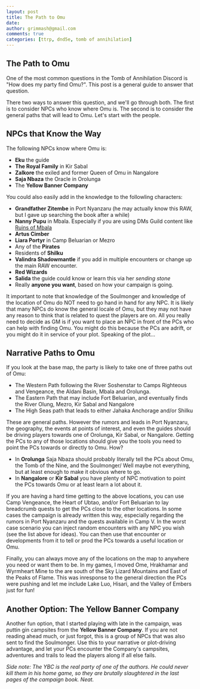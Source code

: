 ```yaml
---
layout: post
title: The Path to Omu
date:
author: grimmash@gmail.com
comments: true
categories: [ttrp, dnd5e, tomb of annihilation]
---
```


<h2>The Path to Omu</h2>

One of the most common questions in the Tomb of Annihilation Discord is "How does my party find Omu?".  This post is a general guide to answer that question.

There two ways to answer this question, and we'll go through both.  The first is to consider NPCs who know where Omu is.  The second is to consider the general paths that will lead to Omu.  Let's start with the people.  

<h2>NPCs that Know the Way</h2>

The following NPCs know where Omu is:
- **Eku** the guide
- **The Royal Family** in Kir Sabal
- **Zalkore** the exiled and former Queen of Omu in Nangalore
- **Saja Nbaza** the Oracle in Orolunga
- The **Yellow Banner Company**

You could also easily add in the knowledge to the followling characters:
- **Grandfather Zitembe** in Port Nyanzaru (he may actually know this RAW, but I gave up searching the book after a while)
- **Nanny Pupu** in Mbala.  Especially if you are using DMs Guild content like [Ruins of Mbala](https://www.dmsguild.com/product/307856/Ruins-of-Mbala--maps-and-extra-content-for-Tomb-of-Annihilation#:~:text=High%20above%20the%20dense%20jungles,doctor%20with%20ancient%20magical%20powers.)
- **Artus Cimber**
- **Liara Portyr** in Camp Beluarian or Mezro
- Any of the **Pirates**
- Residents of **Shilku**
- **Valindra Shadowmantle** if you add in multiple encounters or change up the main RAW encounter.
- **Red Wizards**
- **Salida** the guide could know or learn this via her *sending stone*
- Really **anyone you want**, based on how your campaign is going.

It important to note that knowledge of the Soulmonger and knowledge of the location of Omu do NOT need to go hand in hand for any NPC.  It is likely that many NPCs do know the general locale of Omu, but they may not have any reason to think that is related to quest the players are on.  All you really need to decide as GM is if you want to place an NPC in front of the PCs who can help with finding Omu.  You might do this because the PCs are adrift, or you might do it in service of your plot.  Speaking of the plot...

<h2>Narrative Paths to Omu</h2>

If you look at the base map, the party is likely to take one of three paths out of Omu:
- The Western Path following the River Soshenstar to Camps Righteous and Vengeance, the Aldani Basin, Mbala and Orolunga.
- The Eastern Path that may include Fort Beluarian, and eventually finds the River Olung, Mezro, Kir Sabal and Nangalore
- The High Seas path that leads to either Jahaka Anchorage and/or Shilku

These are general paths.  However the rumors and leads in Port Nyanzaru, the geography, the events at points of interest, and even the guides should be driving players towards one of Orolunga, Kir Sabal, or Nangalore.  Getting the PCs to any of those locations should give you the tools you need to point the PCs towards or directly to Omu.  How?
- In **Orolunga** Saja Nbaza should probably literally tell the PCs about Omu, the Tomb of the Nine, and the Soulmonger/  Well maybe not everything, but at least enough to make it obvious where to go.
- In **Nangalore** or **Kir Sabal** you have plenty of NPC motivation to point the PCs towards Omu or at least learn a lot about it.

If you are having a hard time getting to the above locations, you can use Camp Vengeance, the Heart of Ubtao, and/or Fort Beluarian to lay breadcrumb quests to get the PCs close to the other locations.  In some cases the campaign is already written this way, especially regarding the rumors in Port Nyanzaru and the quests available in Camp V.  In the worst case scenario you can inject random encounters with any NPC you wish (see the list above for ideas).  You can then use that encounter or developments from it to tell or prod the PCs towards a useful location or Omu.

Finally, you can always move any of the locations on the map to anywhere you need or want them to be.  In my games, I moved Ome, Hrakhamar and Wyrmheart Mine to the are south of the Sky Lizard Mountains and East of the Peaks of Flame.  This was inresponse to the general direction the PCs were pushing and let me include Lake Luo, Hisari, and the Valley of Embers just for fun!

<h2>Another Option: The Yellow Banner Company</h2>

Another fun option, that I started playing with late in the campaign, was puttin gin campsites from the **Yellow Banner Company**.  If you are not reading ahead much, or just forgot, this is a group of NPCs that was also sent to find the Soulmonger.  Use this to your narrative or plot-driving advantage, and let your PCs encounter the Company's campsites, adventures and trails to lead the players along if all else fails.  

*Side note: The YBC is the real party of one of the authors.  He could never kill them in his home game, so they are brutally slaughtered in the last pages of the campaign book.  Neat.*
